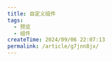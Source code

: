 ```yaml
---
title: 自定义组件
tags:
  - 预览
  - 组件
createTime: 2024/09/06 22:07:13
permalink: /article/g7jnn8jx/
---
```


<CustomComponent />
